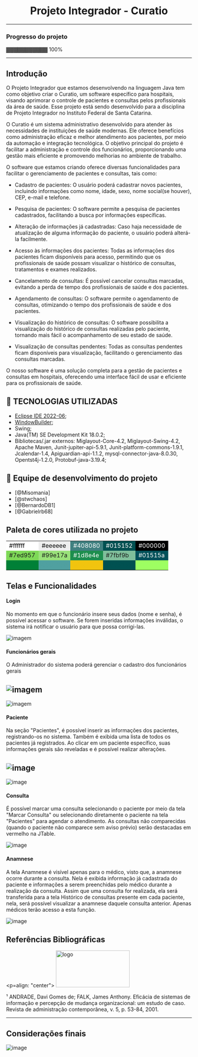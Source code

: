 
<h1 align="center"> Projeto Integrador - Curatio  </h1>


---
### Progresso do projeto
▓▓▓▓▓▓▓▓▓▓▓ 100%



---

## Introdução
O Projeto Integrador que estamos desenvolvendo na linguagem Java tem como objetivo criar o Curatio, um software específico para hospitais, visando aprimorar o controle de pacientes e consultas pelos profissionais da área de saúde. Esse projeto está sendo desenvolvido para a disciplina de Projeto Integrador no Instituto Federal de Santa Catarina.

O Curatio é um sistema administrativo desenvolvido para atender às necessidades de instituições de saúde modernas. Ele oferece benefícios como administração eficaz e melhor atendimento aos pacientes, por meio da automação e integração tecnológica. O objetivo principal do projeto é facilitar a administração e controle dos funcionários, proporcionando uma gestão mais eficiente e promovendo melhorias no ambiente de trabalho.

O software que estamos criando oferece diversas funcionalidades para facilitar o gerenciamento de pacientes e consultas, tais como:

 - Cadastro de pacientes: O usuário poderá cadastrar novos pacientes, incluindo informações como nome, idade, sexo, nome social(se houver), CEP, e-mail e telefone.

 - Pesquisa de pacientes: O software permite a pesquisa de pacientes cadastrados, facilitando a busca por informações específicas.

 - Alteração de informações já cadastradas: Caso haja necessidade de atualização de alguma informação do paciente, o usuário poderá alterá-la facilmente.

 - Acesso às informações dos pacientes: Todas as informações dos pacientes ficam disponíveis para acesso, permitindo que os profissionais de saúde possam visualizar o histórico de consultas, tratamentos e exames realizados.

 - Cancelamento de consultas: É possível cancelar consultas marcadas, evitando a perda de tempo dos profissionais de saúde e dos pacientes.

 - Agendamento de consultas: O software permite o agendamento de consultas, otimizando o tempo dos profissionais de saúde e dos pacientes.

 - Visualização do histórico de consultas: O software possibilita a visualização do histórico de consultas realizadas pelo paciente, tornando mais fácil o acompanhamento de seu estado de saúde.

 - Visualização de consultas pendentes: Todas as consultas pendentes ficam disponíveis para visualização, facilitando o gerenciamento das consultas marcadas.

O nosso software é uma solução completa para a gestão de pacientes e consultas em hospitais, oferecendo uma interface fácil de usar e eficiente para os profissionais de saúde.


## :wrench: TECNOLOGIAS UTILIZADAS

- [Eclipse IDE 2022-06](https://www.eclipse.org/downloads/);
- [WindowBuilder](https://www.eclipse.org/windowbuilder/);
- Swing;
- Java(TM) SE Development Kit 18.0.2; 
- Bibliotecas/.jar externos: Miglayout-Core-4.2, Miglayout-Swing-4.2, Apache Maven, Junit-jupiter-api-5.9.1, Junit-platform-commons-1.9.1, Jcalendar-1.4, Apiguardian-api-1.1.2, mysql-connector-java-8.0.30, Opentst4j-1.2.0, Protobuf-java-3.19.4;

## :busts_in_silhouette: Equipe de desenvolvimento do projeto
- [@Misomania]
- [@stwchaos]
- [@BernardoDB1]
- [@Gabrielrb68]

## Paleta de cores utilizada no projeto

<table>
  <tbody>
    <tr>
      <td style="background-color:#ffffff; color:#000000">#ffffff</td>
      <td style="background-color:#eeeeee; color:#000000">#eeeeee</td>
      <td style="background-color:#408080; color:#ffffff">#408080</td>
      <td style="background-color:#015152; color:#ffffff">#015152</td>
      <td style="background-color:#000000; color:#ffffff">#000000</td>
    </tr>
    <tr>
      <td style="background-color:#7ed957">#7ed957</td>
      <td style="background-color:#99e17a">#99e17a</td>
      <td style="background-color:#1d8e4e; color:#ffffff">#1d8e4e</td>
      <td style="background-color:#7fbf9b">#7fbf9b</td>
      <td style="background-color:#01515a; color:#ffffff">#01515a</td>
    </tr>
    <tr>
      <td style="background-color:#008037; color:#008037">#008037</td>
      <td style="background-color:#50a0a0; color:#50a0a0">#50a0a0</td>
      <td style="background-color:#f1c40f; color:#f1c40f">#f1c40f</td>
      <td style="background-color:#005151; color:#005151">#005151</td>
      <td style="background-color: #9eff62; color: #9eff62"> #9eff62</td>
    </tr>
  </tbody>
</table>



## Telas e Funcionalidades


####  Login
No momento em que o funcionário insere seus dados (nome e senha), é possível acessar o software. Se forem inseridas informações inválidas, o sistema irá notificar o usuário para que possa corrigi-las.

  ![imagem](https://github.com/stwchaos/curatio/blob/main/imgMD/Login.gif)
  

#### Funcionários gerais
O Administrador do sistema poderá gerenciar o cadastro dos funcionários gerais

 ![imagem](https://github.com/stwchaos/curatio/blob/main/imgMD/Profissionais.gif)
 ---
 ![imagem](https://github.com/stwchaos/curatio/blob/main/imgMD/SecretarAdm.gif)


#### Paciente
Na seção "Pacientes", é possível inserir as informações dos pacientes, registrando-os no sistema. Também é exibida uma lista de todos os pacientes já registrados. Ao clicar em um paciente específico, suas informações gerais são reveladas e é possível realizar alterações.
 
![image](https://github.com/stwchaos/curatio/blob/main/imgMD/CadastroPaciente.gif)
---
![image](https://github.com/stwchaos/curatio/blob/main/imgMD/Pacientes.gif)


#### Consulta
É possível marcar uma consulta selecionando o paciente por meio da tela "Marcar Consulta" ou selecionando diretamente o paciente na tela "Pacientes" para agendar o atendimento. As consultas não comparecidas (quando o paciente não comparece sem aviso prévio) serão destacadas em vermelho na JTable.
 
 ![image](https://github.com/stwchaos/curatio/blob/main/imgMD/Consulta(1).gif)


#### Anamnese
A tela Anamnese é visível apenas para o médico, visto que, a anamnese ocorre durante a consulta. Nela é exibida informação já cadastrada do paciente e informações a serem preenchidas pelo médico durante a realização da consulta. Assim que uma consulta for realizada, ela será transferida para a tela Histórico de consultas presente em cada paciente, nela, será possível visualizar a anamnese daquele consulta anterior. Apenas médicos terão acesso a esta função.

![image](https://github.com/stwchaos/curatio/blob/main/imgMD/AnamneseLogout.gif)


## Referências Bibliográficas

<p=align: "center">
  <img src="https://github.com/stwchaos/curatio/blob/main/imgMD/ref.png" alt="logo" width="200" height="100">
</p>

¹ ANDRADE, Davi Gomes de; FALK, James Anthony. Eficácia de sistemas de informação e percepção de mudança organizacional: um estudo de caso. Revista de administração contemporânea, v. 5, p. 53-84, 2001.

---

## Considerações finais
![image](https://github.com/stwchaos/curatio/blob/main/imgMD/ConslusoesFinais.png)

